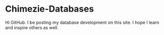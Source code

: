 # Chimezie-Databases

Hi GitHub.
I be posting my database development on this site. I hope I learn and inspire others as well.
